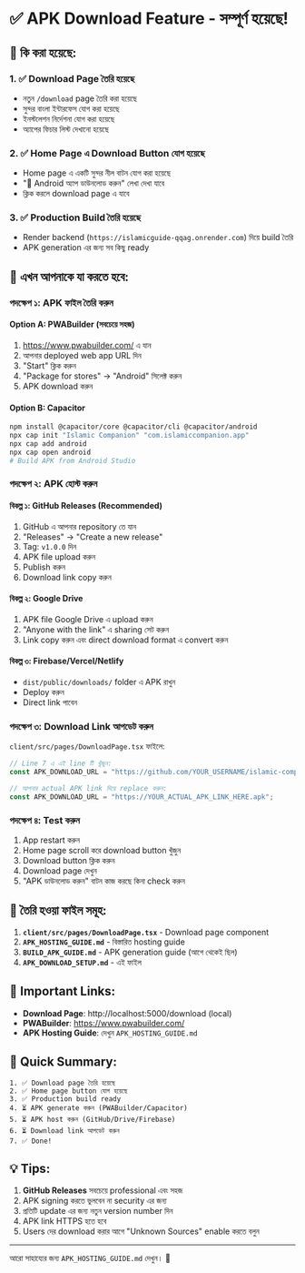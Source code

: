 # ✅ APK Download Feature - সম্পূর্ণ হয়েছে!

## 🎉 কি করা হয়েছে:

### 1. ✅ Download Page তৈরি হয়েছে
- নতুন `/download` page তৈরি করা হয়েছে
- সুন্দর বাংলা ইন্টারফেস যোগ করা হয়েছে
- ইনস্টলেশন নির্দেশনা যোগ করা হয়েছে
- অ্যাপের ফিচার লিস্ট দেখানো হয়েছে

### 2. ✅ Home Page এ Download Button যোগ হয়েছে
- Home page এ একটি সুন্দর নীল বাটন যোগ করা হয়েছে
- "📱 Android অ্যাপ ডাউনলোড করুন" লেখা দেখা যাবে
- ক্লিক করলে download page এ যাবে

### 3. ✅ Production Build তৈরি হয়েছে
- Render backend (`https://islamicguide-qqag.onrender.com`) দিয়ে build তৈরি
- APK generation এর জন্য সব কিছু ready

## 📱 এখন আপনাকে যা করতে হবে:

### পদক্ষেপ ১: APK ফাইল তৈরি করুন

#### Option A: PWABuilder (সবচেয়ে সহজ)
1. https://www.pwabuilder.com/ এ যান
2. আপনার deployed web app URL দিন
3. "Start" ক্লিক করুন
4. "Package for stores" → "Android" সিলেক্ট করুন
5. APK download করুন

#### Option B: Capacitor
```bash
npm install @capacitor/core @capacitor/cli @capacitor/android
npx cap init "Islamic Companion" "com.islamiccompanion.app"
npx cap add android
npx cap open android
# Build APK from Android Studio
```

### পদক্ষেপ ২: APK হোস্ট করুন

#### বিকল্প ১: GitHub Releases (Recommended)
1. GitHub এ আপনার repository তে যান
2. "Releases" → "Create a new release"
3. Tag: `v1.0.0` দিন
4. APK file upload করুন
5. Publish করুন
6. Download link copy করুন

#### বিকল্প ২: Google Drive
1. APK file Google Drive এ upload করুন
2. "Anyone with the link" এ sharing সেট করুন
3. Link copy করুন এবং direct download format এ convert করুন

#### বিকল্প ৩: Firebase/Vercel/Netlify
- `dist/public/downloads/` folder এ APK রাখুন
- Deploy করুন
- Direct link পাবেন

### পদক্ষেপ ৩: Download Link আপডেট করুন

`client/src/pages/DownloadPage.tsx` ফাইলে:

```typescript
// Line 7 এ এই line টি খুঁজুন:
const APK_DOWNLOAD_URL = "https://github.com/YOUR_USERNAME/islamic-companion/releases/download/v1.0.0/islamic-companion.apk";

// আপনার actual APK link দিয়ে replace করুন:
const APK_DOWNLOAD_URL = "https://YOUR_ACTUAL_APK_LINK_HERE.apk";
```

### পদক্ষেপ ৪: Test করুন
1. App restart করুন
2. Home page scroll করে download button খুঁজুন
3. Download button ক্লিক করুন
4. Download page দেখুন
5. "APK ডাউনলোড করুন" বাটন কাজ করছে কিনা check করুন

## 📁 তৈরি হওয়া ফাইল সমূহ:

1. **`client/src/pages/DownloadPage.tsx`** - Download page component
2. **`APK_HOSTING_GUIDE.md`** - বিস্তারিত hosting guide
3. **`BUILD_APK_GUIDE.md`** - APK generation guide (আগে থেকেই ছিল)
4. **`APK_DOWNLOAD_SETUP.md`** - এই ফাইল

## 🔗 Important Links:

- **Download Page**: http://localhost:5000/download (local)
- **PWABuilder**: https://www.pwabuilder.com/
- **APK Hosting Guide**: দেখুন `APK_HOSTING_GUIDE.md`

## 🎯 Quick Summary:

```
1. ✅ Download page তৈরি হয়েছে
2. ✅ Home page button যোগ হয়েছে  
3. ✅ Production build ready
4. ⏳ APK generate করুন (PWABuilder/Capacitor)
5. ⏳ APK host করুন (GitHub/Drive/Firebase)
6. ⏳ Download link আপডেট করুন
7. ✅ Done!
```

## 💡 Tips:

1. **GitHub Releases** সবচেয়ে professional এবং সহজ
2. APK signing করতে ভুলবেন না security এর জন্য
3. প্রতিটি update এর জন্য নতুন version number দিন
4. APK link HTTPS হতে হবে
5. Users দের download করার আগে "Unknown Sources" enable করতে বলুন

---

আরো সাহায্যের জন্য `APK_HOSTING_GUIDE.md` দেখুন। 🚀
